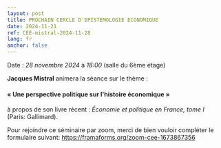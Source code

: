 ```yaml
---
layout: post
title: PROCHAIN CERCLE D'EPISTEMOLOGIE ECONOMIQUE
date: 2024-11-21
ref: CEE-mistral-2024-11-28
lang: fr
anchor: false
---
```


<i class="fas fa-table"></i> Date : _28 novembre 2024_ à _18:00_ (salle du 6ème étage)

**Jacques Mistral** animera la séance sur le thème :

#### « Une perspective politique sur l'histoire économique »

à propos de son livre récent : *Économie et politique en France, tome I*  (Paris: Gallimard).

Pour rejoindre ce séminaire par zoom, merci de bien vouloir compléter le formulaire suivant: https://framaforms.org/zoom-cee-1673867356 

